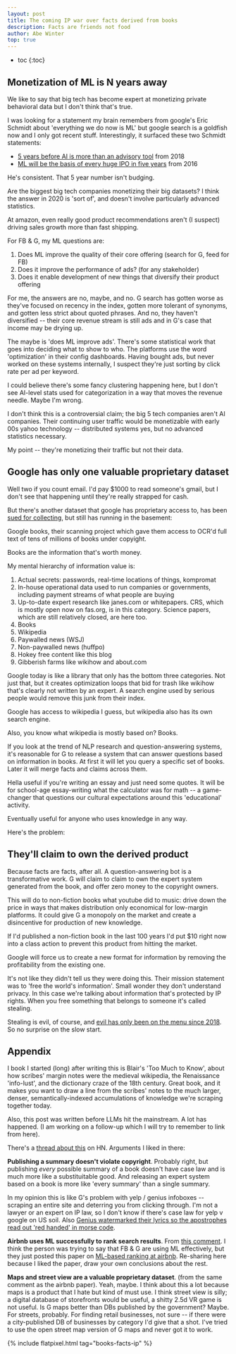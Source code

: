 ```yaml
---
layout: post
title: The coming IP war over facts derived from books
description: Facts are friends not food
author: Abe Winter
top: true
---
```


* toc
{:toc}

## Monetization of ML is N years away

We like to say that big tech has become expert at monetizing private behavioral data but I don't think that's true.

I was looking for a statement my brain remembers from google's Eric Schmidt about 'everything we do now is ML' but google search is a goldfish now and I only got recent stuff. Interestingly, it surfaced these two Schmidt statements:

* [5 years before AI is more than an advisory tool](https://xconomy.com/boston/2018/11/08/google-eric-schmidt-artificial-intelligence-machine-learning/) from 2018
* [ML will be the basis of every huge IPO in five years](https://www.techworld.com/data/eric-schmidt-machine-learning-will-be-basis-of-every-huge-ipo-in-five-years-3637206/) from 2016

He's consistent. That 5 year number isn't budging.

Are the biggest big tech companies monetizing their big datasets? I think the answer in 2020 is 'sort of', and doesn't involve particularly advanced statistics.

At amazon, even really good product recommendations aren't (I suspect) driving sales growth more than fast shipping.

For FB & G, my ML questions are:

1. Does ML improve the quality of their core offering (search for G, feed for FB)
1. Does it improve the performance of ads? (for any stakeholder)
1. Does it enable development of new things that diversify their product offering

For me, the answers are no, maybe, and no. G search has gotten worse as they've focused on recency in the index, gotten more tolerant of synonyms, and gotten less strict about quoted phrases. And no, they haven't diversified -- their core revenue stream is still ads and in G's case that income may be drying up.

The maybe is 'does ML improve ads'. There's some statistical work that goes into deciding what to show to who. The platforms use the word 'optimization' in their config dashboards. Having bought ads, but never worked on these systems internally, I suspect they're just sorting by click rate per ad per keyword.

I could believe there's some fancy clustering happening here, but I don't see AI-level stats used for categorization in a way that moves the revenue needle. Maybe I'm wrong.

I don't think this is a controversial claim; the big 5 tech companies aren't AI companies. Their continuing user traffic would be monetizable with early 00s yahoo technology -- distributed systems yes, but no advanced statistics necessary.

My point -- they're monetizing their traffic but not their data.

## Google has only one valuable proprietary dataset

Well two if you count email. I'd pay $1000 to read someone's gmail, but I don't see that happening until they're really strapped for cash.

But there's another dataset that google has proprietary access to, has been [sued for collecting](https://en.wikipedia.org/wiki/Google_books#Legal_issues), but still has running in the basement:

Google books, their scanning project which gave them access to OCR'd full text of tens of millions of books under copyight.

Books are the information that's worth money.

My mental hierarchy of information value is:

1. Actual secrets: passwords, real-time locations of things, kompromat
1. In-house operational data used to run companies or governments, including payment streams of what people are buying
1. Up-to-date expert research like janes.com or whitepapers. CRS, which is mostly open now on fas.org, is in this category. Science papers, which are still relatively closed, are here too.
1. Books
1. Wikipedia
1. Paywalled news (WSJ)
1. Non-paywalled news (huffpo)
1. Hokey free content like this blog
1. Gibberish farms like wikihow and about.com

Google today is like a library that only has the bottom three categories. Not just that, but it creates optimization loops that bid for trash like wikihow that's clearly not written by an expert. A search engine used by serious people would remove this junk from their index.

Google has access to wikipedia I guess, but wikipedia also has its own search engine.

Also, you know what wikipedia is mostly based on? Books.

If you look at the trend of NLP research and question-answering systems, it's reasonable for G to release a system that can answer questions based on information in books. At first it will let you query a specific set of books. Later it will merge facts and claims across them.

Hella useful if you're writing an essay and just need some quotes. It will be for school-age essay-writing what the calculator was for math -- a game-changer that questions our cultural expectations around this 'educational' activity.

Eventually useful for anyone who uses knowledge in any way.

Here's the problem:

## They'll claim to own the derived product

Because facts are facts, after all. A question-answering bot is a transformative work. G will claim to claim to own the expert system generated from the book, and offer zero money to the copyright owners.

This will do to non-fiction books what youtube did to music: drive down the price in ways that makes distribution only economical for low-margin platforms. It could give G a monopoly on the market and create a disincentive for production of new knowledge.

If I'd published a non-fiction book in the last 100 years I'd put $10 right now into a class action to prevent this product from hitting the market.

Google will force us to create a new format for information by removing the profitability from the existing one.

It's not like they didn't tell us they were doing this. Their mission statement was to 'free the world's information'. Small wonder they don't understand privacy. In this case we're talking about information that's protected by IP rights. When you free something that belongs to someone it's called stealing.

Stealing is evil, of course, and [evil has only been on the menu since 2018](https://gizmodo.com/google-removes-nearly-all-mentions-of-dont-be-evil-from-1826153393). So no surprise on the slow start.

## Appendix

I book I started (long) after writing this is Blair's 'Too Much to Know', about how scribes' margin notes were the medieval wikipedia, the Renaissance 'info-lust', and the dictionary craze of the 18th century.
Great book, and it makes you want to draw a line from the scribes' notes to the much larger, denser, semantically-indexed accumulations of knowledge we're scraping together today.

Also, this post was written before LLMs hit the mainstream.
A lot has happened.
(I am working on a follow-up which I will try to remember to link from here).

There's a [thread about this](https://news.ycombinator.com/item?id=22301512) on HN. Arguments I liked in there:

**Publishing a summary doesn't violate copyright**.
Probably right, but publishing *every* possible summary of a book doesn't have case law and is much more like a substituitable good.
And releasing an expert system based on a book is more like 'every summary' than a single summary.

In my opinion this is like G's problem with yelp / genius infoboxes -- scraping an entire site and deterring you from clicking through.
I'm not a lawyer or an expert on IP law, so I don't know if there's case law for yelp v google on US soil.
Also [Genius watermarked their lyrics so the apostrophes read out 'red handed' in morse code](https://www.wired.com/story/what-the-google-genius-copyright-dispute-is-really-about/).

**Airbnb uses ML successfully to rank search results**. From [this comment](https://news.ycombinator.com/item?id=22304652). I think the person was trying to say that FB & G are using ML effectively, but they just posted this paper on [ML-based ranking at airbnb](https://arxiv.org/abs/1810.09591). Re-sharing here because I liked the paper, draw your own conclusions about the rest.

**Maps and street view are a valuable proprietary dataset**. (from the same comment as the airbnb paper). Yeah, maybe. I think about this a lot because maps is a product that I hate but kind of must use. I think street view is silly; a digital database of storefronts would be useful, a shitty 2.5d VR game is not useful. Is G maps better than DBs published by the government? Maybe. For streets, probably. For finding retail businesses, not sure -- if there were a city-published DB of businesses by category I'd give that a shot. I've tried to use the open street map version of G maps and never got it to work.

{% include flatpixel.html tag="books-facts-ip" %}
